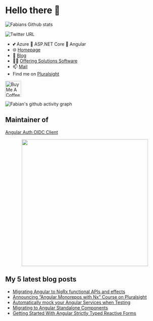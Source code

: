# Hello there 👋

 <img alt="Fabians Github stats" src="https://github-readme-stats.vercel.app/api?username=FabianGosebrink&count_private=true&show_icons=true&theme=dark&include_all_commits=true">

![Twitter URL](https://img.shields.io/twitter/url?label=%40Fabian%20Gosebrink&style=social&url=https%3A%2F%2Ftwitter.com%2FFabianGosebrink)

- 💕 Azure 👋 ASP.NET Core 👋 Angular
- :globe_with_meridians: [Homepage](https://fabian-gosebrink.com/)
- :newspaper: [Blog](https://offering.solutions/blog)
- :man_office_worker: [Offering Solutions Software](https://offering.solutions/)
- 📫 [Mail](mailto:fabian.gosebrink@offering.solutions)
- Find me on [Pluralsight](https://app.pluralsight.com/library/courses/structuring-angular-applications-angular-libraries)

<a href="https://www.buymeacoffee.com/FabianGosebrink" target="_blank"><img src="https://cdn.buymeacoffee.com/buttons/v2/default-yellow.png" alt="Buy Me A Coffee" height="50" ></a>

![Fabian's github activity graph](https://github-readme-activity-graph.vercel.app/graph?username=FabianGosebrink&theme=nord)

## Maintainer of

[Angular Auth OIDC Client](https://github.com/damienbod/angular-auth-oidc-client)

<p align="center">
  <a href="https://github.com/damienbod/angular-auth-oidc-client"><img src="https://raw.githubusercontent.com/damienbod/angular-auth-oidc-client/main/.github/angular-auth-logo.png" alt="" width="400" /></a>
</p>

## My 5 latest blog posts

<!-- BLOG-POST-LIST:START -->
- [Migrating Angular to NgRx functional APIs and effects](https://offering.solutions/blog/articles/2023/07/15/migrating-angular-to-ngrx-functional-apis-and-effects/)
- [Announcing “Angular Monorepos with Nx” Course on Pluralsight](https://offering.solutions/blog/articles/2023/07/09/angular-monorepos-with-nx-course-on-pluralsight/)
- [Automatically mock your Angular Services when Testing](https://offering.solutions/blog/articles/2023/04/02/automatically-mock-your-angular-services-when-testing/)
- [Migrating to Angular Standalone Components](https://offering.solutions/blog/articles/2023/02/11/migrating-to-angular-standalone-components/)
- [Getting Started With Angular Strictly Typed Reactive Forms](https://offering.solutions/blog/articles/2022/07/09/getting-started-with-angular-strictly-typed-reactive-forms/)
<!-- BLOG-POST-LIST:END -->
